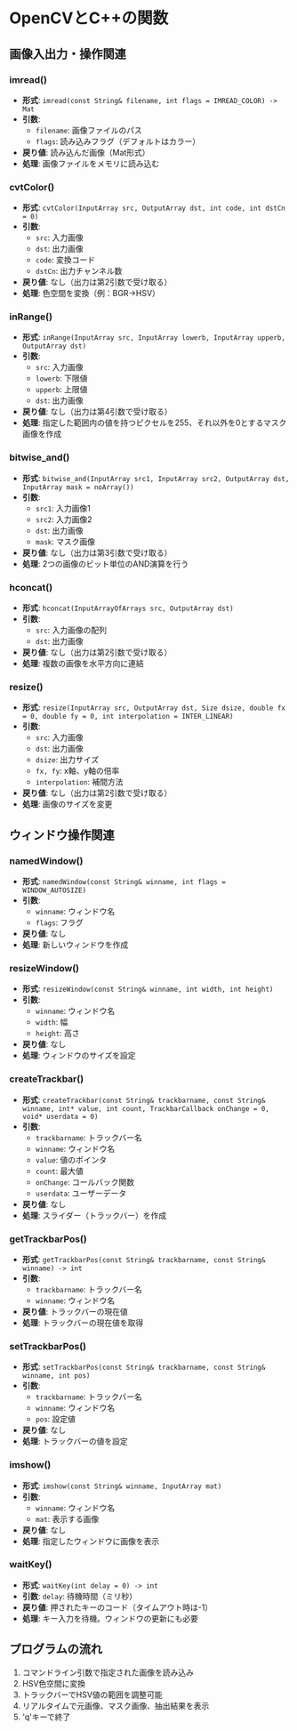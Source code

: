# OpenCVとC++の関数

## 画像入出力・操作関連

### imread()
- **形式**: `imread(const String& filename, int flags = IMREAD_COLOR) -> Mat`
- **引数**:
  - `filename`: 画像ファイルのパス
  - `flags`: 読み込みフラグ（デフォルトはカラー）
- **戻り値**: 読み込んだ画像（Mat形式）
- **処理**: 画像ファイルをメモリに読み込む

### cvtColor()
- **形式**: `cvtColor(InputArray src, OutputArray dst, int code, int dstCn = 0)`
- **引数**:
  - `src`: 入力画像
  - `dst`: 出力画像
  - `code`: 変換コード
  - `dstCn`: 出力チャンネル数
- **戻り値**: なし（出力は第2引数で受け取る）
- **処理**: 色空間を変換（例：BGR→HSV）

### inRange()
- **形式**: `inRange(InputArray src, InputArray lowerb, InputArray upperb, OutputArray dst)`
- **引数**:
  - `src`: 入力画像
  - `lowerb`: 下限値
  - `upperb`: 上限値
  - `dst`: 出力画像
- **戻り値**: なし（出力は第4引数で受け取る）
- **処理**: 指定した範囲内の値を持つピクセルを255、それ以外を0とするマスク画像を作成

### bitwise_and()
- **形式**: `bitwise_and(InputArray src1, InputArray src2, OutputArray dst, InputArray mask = noArray())`
- **引数**:
  - `src1`: 入力画像1
  - `src2`: 入力画像2
  - `dst`: 出力画像
  - `mask`: マスク画像
- **戻り値**: なし（出力は第3引数で受け取る）
- **処理**: 2つの画像のビット単位のAND演算を行う

### hconcat()
- **形式**: `hconcat(InputArrayOfArrays src, OutputArray dst)`
- **引数**:
  - `src`: 入力画像の配列
  - `dst`: 出力画像
- **戻り値**: なし（出力は第2引数で受け取る）
- **処理**: 複数の画像を水平方向に連結

### resize()
- **形式**: `resize(InputArray src, OutputArray dst, Size dsize, double fx = 0, double fy = 0, int interpolation = INTER_LINEAR)`
- **引数**:
  - `src`: 入力画像
  - `dst`: 出力画像
  - `dsize`: 出力サイズ
  - `fx, fy`: x軸、y軸の倍率
  - `interpolation`: 補間方法
- **戻り値**: なし（出力は第2引数で受け取る）
- **処理**: 画像のサイズを変更

## ウィンドウ操作関連

### namedWindow()
- **形式**: `namedWindow(const String& winname, int flags = WINDOW_AUTOSIZE)`
- **引数**:
  - `winname`: ウィンドウ名
  - `flags`: フラグ
- **戻り値**: なし
- **処理**: 新しいウィンドウを作成

### resizeWindow()
- **形式**: `resizeWindow(const String& winname, int width, int height)`
- **引数**:
  - `winname`: ウィンドウ名
  - `width`: 幅
  - `height`: 高さ
- **戻り値**: なし
- **処理**: ウィンドウのサイズを設定

### createTrackbar()
- **形式**: `createTrackbar(const String& trackbarname, const String& winname, int* value, int count, TrackbarCallback onChange = 0, void* userdata = 0)`
- **引数**:
  - `trackbarname`: トラックバー名
  - `winname`: ウィンドウ名
  - `value`: 値のポインタ
  - `count`: 最大値
  - `onChange`: コールバック関数
  - `userdata`: ユーザーデータ
- **戻り値**: なし
- **処理**: スライダー（トラックバー）を作成

### getTrackbarPos()
- **形式**: `getTrackbarPos(const String& trackbarname, const String& winname) -> int`
- **引数**:
  - `trackbarname`: トラックバー名
  - `winname`: ウィンドウ名
- **戻り値**: トラックバーの現在値
- **処理**: トラックバーの現在値を取得

### setTrackbarPos()
- **形式**: `setTrackbarPos(const String& trackbarname, const String& winname, int pos)`
- **引数**:
  - `trackbarname`: トラックバー名
  - `winname`: ウィンドウ名
  - `pos`: 設定値
- **戻り値**: なし
- **処理**: トラックバーの値を設定

### imshow()
- **形式**: `imshow(const String& winname, InputArray mat)`
- **引数**:
  - `winname`: ウィンドウ名
  - `mat`: 表示する画像
- **戻り値**: なし
- **処理**: 指定したウィンドウに画像を表示

### waitKey()
- **形式**: `waitKey(int delay = 0) -> int`
- **引数**: `delay`: 待機時間（ミリ秒）
- **戻り値**: 押されたキーのコード（タイムアウト時は-1）
- **処理**: キー入力を待機。ウィンドウの更新にも必要

## プログラムの流れ
1. コマンドライン引数で指定された画像を読み込み
2. HSV色空間に変換
3. トラックバーでHSV値の範囲を調整可能
4. リアルタイムで元画像、マスク画像、抽出結果を表示
5. 'q'キーで終了
